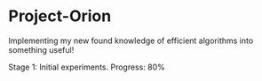 # Project-Orion
Implementing my new found knowledge of efficient algorithms into something useful!

Stage 1: Initial experiments.
Progress: 80%
